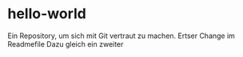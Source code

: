 # hello-world
Ein Repository, um sich mit Git vertraut zu machen.
Ertser Change im Readmefile
Dazu gleich ein zweiter
